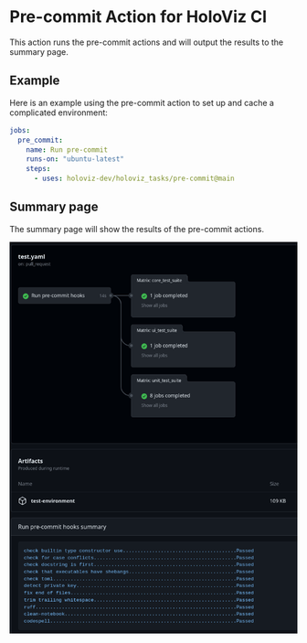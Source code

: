 # Pre-commit Action for HoloViz CI

This action runs the pre-commit actions and will output the results to the summary page.

## Example

Here is an example using the pre-commit action to set up and cache a complicated environment:

```yaml
jobs:
  pre_commit:
    name: Run pre-commit
    runs-on: "ubuntu-latest"
    steps:
      - uses: holoviz-dev/holoviz_tasks/pre-commit@main
```

## Summary page

The summary page will show the results of the pre-commit actions.

![Summary page](example.png)
